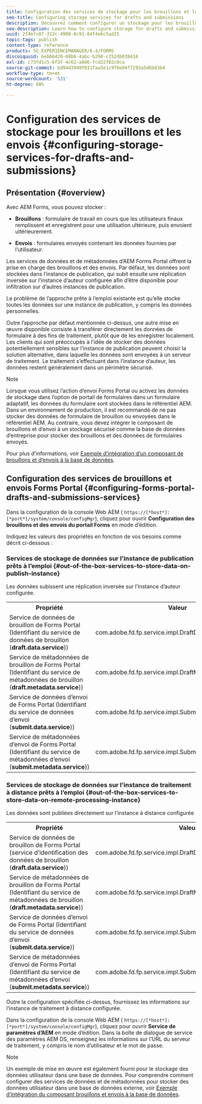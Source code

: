 ```yaml
---
title: Configuration des services de stockage pour les brouillons et les envois
seo-title: Configuring storage services for drafts and submissions
description: Découvrez comment configurer un stockage pour les brouillons et les envois
seo-description: Learn how to configure storage for drafts and submissions
uuid: 2f4efc07-312c-4908-8c91-84f4e6c5ad25
topic-tags: publish
content-type: reference
products: SG_EXPERIENCEMANAGER/6.4/FORMS
discoiquuid: 6ebb6420-68b6-4abc-b298-c252db038416
exl-id: c73fd1c5-6f3f-4c62-a8d6-fcd22f02c0ca
source-git-commit: bd94d3949f0117aa3e1c9f0e84f7293a5d6b03b4
workflow-type: tm+mt
source-wordcount: '531'
ht-degree: 88%

---
```


# Configuration des services de stockage pour les brouillons et les envois {#configuring-storage-services-for-drafts-and-submissions}

## Présentation {#overview}

Avec AEM Forms, vous pouvez stocker :

* **Brouillons** : formulaire de travail en cours que les utilisateurs finaux remplissent et enregistrent pour une utilisation ultérieure, puis envoient ultérieurement.

* **Envois** : formulaires envoyés contenant les données fournies par l’utilisateur.

Les services de données et de métadonnées d’AEM Forms Portal offrent la prise en charge des brouillons et des envois. Par défaut, les données sont stockées dans l’instance de publication, qui subit ensuite une réplication inversée sur l’instance d’auteur configurée afin d’être disponible pour infiltration sur d’autres instances de publication.

Le problème de l’approche prête à l’emploi existante est qu’elle stocke toutes les données sur une instance de publication, y compris les données personnelles.

Outre l’approche par défaut mentionnée ci-dessus, une autre mise en œuvre disponible consiste à transférer directement les données de formulaire à des fins de traitement, plutôt que de les enregistrer localement. Les clients qui sont préoccupés à l’idée de stocker des données potentiellement sensibles sur l’instance de publication peuvent choisir la solution alternative, dans laquelle les données sont envoyées à un serveur de traitement. Le traitement s’effectuant dans l’instance d’auteur, les données restent généralement dans un périmètre sécurisé.

>[!NOTE]
>
>Lorsque vous utilisez l’action d’envoi Forms Portal ou activez les données de stockage dans l’option de portail de formulaires dans un formulaire adaptatif, les données du formulaire sont stockées dans le référentiel AEM. Dans un environnement de production, il est recommandé de ne pas stocker des données de formulaire de brouillon ou envoyées dans le référentiel AEM. Au contraire, vous devez intégrer le composant de brouillons et d’envoi à un stockage sécurisé comme la base de données d’entreprise pour stocker des brouillons et des données de formulaires envoyés.
>
>Pour plus d’informations, voir [Exemple d’intégration d’un composant de brouillons et d’envois à la base de données](/help/forms/using/integrate-draft-submission-database.md).

## Configuration des services de brouillons et envois Forms Portal {#configuring-forms-portal-drafts-and-submissions-services}

Dans la configuration de la console Web AEM ( `https://[*host*]:[*port*]/system/console/configMgr`), cliquez pour ouvrir **Configuration des brouillons et des envois du portail Forms** en mode d’édition.

Indiquez les valeurs des propriétés en fonction de vos besoins comme décrit ci-dessous :

### Services de stockage de données sur l’instance de publication prêts à l’emploi {#out-of-the-box-services-to-store-data-on-publish-instance}

Les données subissent une réplication inversée sur l’instance d’auteur configurée.

<table> 
 <tbody>
  <tr>
   <th>Propriété</th> 
   <th>Valeur</th> 
  </tr>
  <tr>
   <td>Service de données de brouillon de Forms Portal (Identifiant du service de données de brouillon (<strong>draft.data.service</strong>))</td> 
   <td>com.adobe.fd.fp.service.impl.DraftDataServiceImpl<br /> </td> 
  </tr>
  <tr>
   <td>Service de métadonnées de brouillon de Forms Portal (Identifiant du service de métadonnées de brouillon (<strong>draft.metadata.service</strong>))</td> 
   <td>com.adobe.fd.fp.service.impl.DraftMetadataServiceImpl<br /> </td> 
  </tr>
  <tr>
   <td>Service de données d’envoi de Forms Portal (Identifiant du service de données d’envoi (<strong>submit.data.service</strong>))</td> 
   <td>com.adobe.fd.fp.service.impl.SubmitDataServiceImpl<br /> </td> 
  </tr>
  <tr>
   <td>Service de métadonnées d’envoi de Forms Portal (Identifiant du service de métadonnées d’envoi (<strong>submit.metadata.service</strong>))</td> 
   <td>com.adobe.fd.fp.service.impl.SubmitMetadataServiceImpl<br /> </td> 
  </tr>
 </tbody>
</table>

### Services de stockage de données sur l’instance de traitement à distance prêts à l’emploi {#out-of-the-box-services-to-store-data-on-remote-processing-instance}

Les données sont publiées directement sur l’instance à distance configurée

<table> 
 <tbody>
  <tr>
   <th>Propriété</th> 
   <th>Valeur</th> 
  </tr>
  <tr>
   <td>Service de données de brouillon de Forms Portal (service d’identification des données de brouillon (<strong>draft.data.service</strong>))</td> 
   <td>com.adobe.fd.fp.service.impl.DraftDataServiceRemoteImpl<br /> </td> 
  </tr>
  <tr>
   <td>Service de métadonnées de brouillon de Forms Portal (Identifiant du service de métadonnées de brouillon (<strong>draft.metadata.service</strong>))</td> 
   <td>com.adobe.fd.fp.service.impl.DraftMetadataServiceRemoteImpl<br /> </td> 
  </tr>
  <tr>
   <td>Service de données d’envoi de Forms Portal (Identifiant du service de données d’envoi (<strong>submit.data.service</strong>))</td> 
   <td>com.adobe.fd.fp.service.impl.SubmitDataServiceRemoteImpl<br /> </td> 
  </tr>
  <tr>
   <td>Service de métadonnées d’envoi de Forms Portal (Identifiant du service de métadonnées d’envoi (<strong>submit.metadata.service</strong>))</td> 
   <td>com.adobe.fd.fp.service.impl.SubmitMetadataServiceRemoteImpl<br /> </td> 
  </tr>
 </tbody>
</table>

Outre la configuration spécifiée ci-dessus, fournissez les informations sur l’instance de traitement à distance configurée.

Dans la configuration de la console Web AEM ( `https://[*host*]:[*port*]/system/console/configMgr`), cliquez pour ouvrir **Service de paramètres d’AEM** en mode d’édition. Dans la boîte de dialogue de service des paramètres AEM DS, renseignez les informations sur l’URL du serveur de traitement, y compris le nom d’utilisateur et le mot de passe.

>[!NOTE]
>
>Un exemple de mise en œuvre est également fourni pour le stockage des données utilisateur dans une base de données. Pour comprendre comment configurer des services de données et de métadonnées pour stocker des données utilisateur dans une base de données externe, voir [Exemple d’intégration du composant brouillons et envois à la base de données](/help/forms/using/integrate-draft-submission-database.md).
